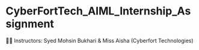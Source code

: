 # CyberFortTech_AIML_Internship_Assignment
👨‍🏫 Instructors: Syed Mohsin Bukhari & Miss Aisha (Cyberfort Technologies)
